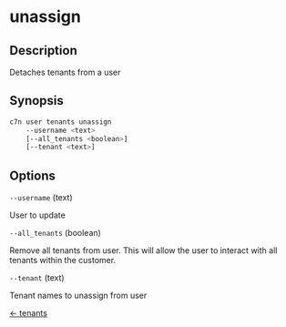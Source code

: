 # unassign

## Description

Detaches tenants from a user

## Synopsis

```bash
c7n user tenants unassign
    --username <text>
    [--all_tenants <boolean>]
    [--tenant <text>]
```

## Options

`--username` (text) 

User to update

`--all_tenants` (boolean) 

Remove all tenants from user. This will allow the user to interact with all tenants within the customer.

`--tenant` (text) 

Tenant names to unassign from user


[← tenants](./index.md)